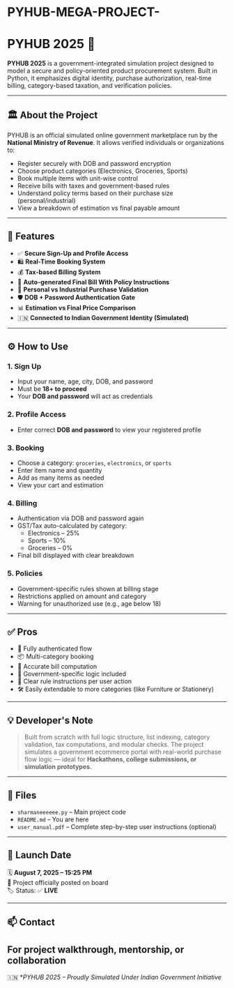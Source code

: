 # PYHUB-MEGA-PROJECT-
# PYHUB 2025 🚀

**PYHUB 2025** is a government-integrated simulation project designed to model a secure and policy-oriented product procurement system. Built in Python, it emphasizes digital identity, purchase authorization, real-time billing, category-based taxation, and verification policies.

---

## 🏛️ About the Project

PYHUB is an official simulated online government marketplace run by the **National Ministry of Revenue**. It allows verified individuals or organizations to:

- Register securely with DOB and password encryption
- Choose product categories (Electronics, Groceries, Sports)
- Book multiple items with unit-wise control
- Receive bills with taxes and government-based rules
- Understand policy terms based on their purchase size (personal/industrial)
- View a breakdown of estimation vs final payable amount

---

## 📌 Features

- ✅ **Secure Sign-Up and Profile Access**
- 🛍️ **Real-Time Booking System**
- 💰 **Tax-based Billing System**
- 🧾 **Auto-generated Final Bill With Policy Instructions**
- 🏢 **Personal vs Industrial Purchase Validation**
- 🛡️ **DOB + Password Authentication Gate**
- 📊 **Estimation vs Final Price Comparison**
- 🇮🇳 **Connected to Indian Government Identity (Simulated)**

---

## ⚙️ How to Use

### 1. Sign Up
- Input your name, age, city, DOB, and password
- Must be **18+ to proceed**
- Your **DOB and password** will act as credentials

### 2. Profile Access
- Enter correct **DOB and password** to view your registered profile

### 3. Booking
- Choose a category: `groceries`, `electronics`, or `sports`
- Enter item name and quantity
- Add as many items as needed
- View your cart and estimation

### 4. Billing
- Authentication via DOB and password again
- GST/Tax auto-calculated by category:
  - Electronics – 25%
  - Sports – 10%
  - Groceries – 0%
- Final bill displayed with clear breakdown

### 5. Policies
- Government-specific rules shown at billing stage
- Restrictions applied on amount and category
- Warning for unauthorized use (e.g., age below 18)

---

## ✅ Pros

- 🔐 Fully authenticated flow
- 📦 Multi-category booking
- 🧮 Accurate bill computation
- 🎯 Government-specific logic included
- 🧠 Clear rule instructions per user action
- 🛠️ Easily extendable to more categories (like Furniture or Stationery)

---

## 💡 Developer's Note

> Built from scratch with full logic structure, list indexing, category validation, tax computations, and modular checks. The project simulates a government ecommerce portal with real-world purchase flow logic — ideal for **Hackathons, college submissions, or simulation prototypes.**

---

## 📁 Files

- `sharmaneeeeee.py` – Main project code
- `README.md` – You are here
- `user_manual.pdf` – Complete step-by-step user instructions (optional)

---

## 📌 Launch Date

🗓️ **August 7, 2025 – 15:25 PM**  
🎯 Project officially posted on board  
🏷️ Status: ✅ **LIVE**

---

## 📫 Contact

For project walkthrough, mentorship, or collaboration
---

🇮🇳 **PYHUB 2025 – Proudly Simulated Under Indian Government Initiative*
